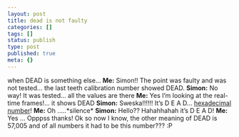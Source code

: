 ```yaml
---
layout: post
title: dead is not faulty
categories: []
tags: []
status: publish
type: post
published: true
meta: {}
---
```

when DEAD is something else... **Me:** Simon!! The point was faulty and was not tested… the last teeth calibration number showed DEAD. **Simon:** No way! It was tested… all the values are there **Me:** Yes I’m looking at the real-time frames!… it shows DEAD **Simon:** Sweska!!!!!! It’s D E A D… [hexadecimal number](http://en.wikipedia.org/wiki/Hexadecimal)! **Me:** Oh …..\*silence\* **Simon:** Hello?? Hahahhahah it’s D E A D! **Me:** Yes ... Opppss thanks! Ok so now I know, the other meaning of DEAD is 57,005 and of all numbers it had to be this number??? :P
